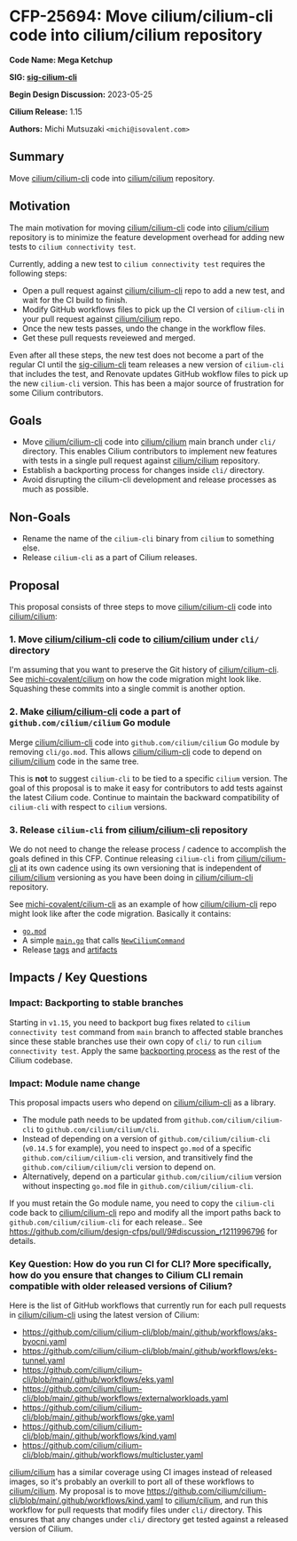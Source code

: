 # CFP-25694: Move cilium/cilium-cli code into cilium/cilium repository

**Code Name: Mega Ketchup**

**SIG: [sig-cilium-cli]**

**Begin Design Discussion:** 2023-05-25

**Cilium Release:** 1.15

**Authors:** Michi Mutsuzaki `<michi@isovalent.com>`

## Summary

Move [cilium/cilium-cli] code into [cilium/cilium] repository.

## Motivation

The main motivation for moving [cilium/cilium-cli] code into [cilium/cilium]
repository is to minimize the feature development overhead for adding new tests
to `cilium connectivity test`.

Currently, adding a new test to `cilium connectivity test` requires the following
steps:

- Open a pull request against [cilium/cilium-cli] repo to add a new test, and
  wait for the CI build to finish.
- Modify GitHub workflows files to pick up the CI version of `cilium-cli` in
  your pull request against [cilium/cilium] repo.
- Once the new tests passes, undo the change in the workflow files.
- Get these pull requests reveiewed and merged.

Even after all these steps, the new test does not become a part of the regular
CI until the [sig-cilium-cli] team releases a new version of `cilium-cli` that
includes the test, and Renovate updates GitHub wokflow files to pick up the new
`cilium-cli` version. This has been a major source of frustration for some Cilium
contributors.

## Goals

* Move [cilium/cilium-cli] code into [cilium/cilium] main branch under `cli/`
  directory. This enables Cilium contributors to implement new features with
  tests in a single pull request against [cilium/cilium] repository.
* Establish a backporting process for changes inside `cli/` directory.
* Avoid disrupting the cilium-cli development and release processes as much as
  possible.

## Non-Goals

* Rename the name of the `cilium-cli` binary from `cilium` to something else.
* Release `cilium-cli` as a part of Cilium releases.

## Proposal

This proposal consists of three steps to move [cilium/cilium-cli] code into
[cilium/cilium]:

### 1. Move [cilium/cilium-cli] code to [cilium/cilium] under `cli/` directory

I'm assuming that you want to preserve the Git history of [cilium/cilium-cli]. See
[michi-covalent/cilium] on how the code migration might look like. Squashing
these commits into a single commit is another option.

### 2. Make [cilium/cilium-cli] code a part of `github.com/cilium/cilium` Go module

Merge [cilium/cilium-cli] code into `github.com/cilium/cilium` Go module by
removing `cli/go.mod`. This allows [cilium/cilium-cli] code to depend on
[cilium/cilium] code in the same tree.

This is **not** to suggest `cilium-cli` to be tied to a specific `cilium`
version. The goal of this proposal is to make it easy for contributors to add
tests against the latest Cilium code. Continue to maintain the backward
compatibility of `cilium-cli` with respect to `cilium` versions.

### 3. Release `cilium-cli` from [cilium/cilium-cli] repository

We do not need to change the release process / cadence to accomplish the goals
defined in this CFP. Continue releasing `cilium-cli` from [cilium/cilium-cli] at
its own cadence using its own versioning that is independent of [cilium/cilium]
versioning as you have been doing in [cilium/cilium-cli] repository.

See [michi-covalent/cilium-cli] as an example of how [cilium/cilium-cli] repo
might look like after the code migration. Basically it contains:

- [`go.mod`](https://github.com/michi-covalent/cilium-cli/blob/865cac4f148ce88cd04d99f8ecfe61a0ae4f645f/go.mod)
- A simple [`main.go`](https://github.com/michi-covalent/cilium-cli/blob/865cac4f148ce88cd04d99f8ecfe61a0ae4f645f/main.go)
  that calls [`NewCiliumCommand`](https://github.com/cilium/cilium-cli/blob/44ae1874fae4544c0db34dac89c11e37365b76ef/cli/cmd.go#L27)
- Release [tags](https://github.com/cilium/cilium-cli/tags) and [artifacts](https://github.com/cilium/cilium-cli/releases)

## Impacts / Key Questions

### Impact: Backporting to stable branches

Starting in `v1.15`, you need to backport bug fixes related to
`cilium connectivity test` command from `main` branch to affected stable
branches since these stable branches use their own copy of `cli/` to run
`cilium connectivity test`. Apply the same [backporting process] as the rest of
the Cilium codebase.

### Impact: Module name change

This proposal impacts users who depend on [cilium/cilium-cli] as a library.

- The module path needs to be updated from `github.com/cilium/cilium-cli` to
  `github.com/cilium/cilium/cli`.
- Instead of depending on a version of `github.com/cilium/cilium-cli` (`v0.14.5`
  for example), you need to inspect `go.mod` of a specific `github.com/cilium/cilium-cli`
  version, and transitively find the `github.com/cilium/cilium/cli` version to
  depend on.
- Alternatively, depend on a particular `github.com/cilium/cilium` version without
  inspecting `go.mod` file in `github.com/cilium/cilium-cli`.

If you must retain the Go module name, you need to copy the `cilium-cli` code
back to [cilium/cilium-cli] repo and modify all the import paths back to
`github.com/cilium/cilium-cli` for each release..
See https://github.com/cilium/design-cfps/pull/9#discussion_r1211996796 for details.

### Key Question: How do you run CI for CLI? More specifically, how do you ensure that changes to Cilium CLI remain compatible with older released versions of Cilium?

Here is the list of GitHub workflows that currently run for each pull requests in [cilium/cilium-cli]
using the latest version of Cilium:

- https://github.com/cilium/cilium-cli/blob/main/.github/workflows/aks-byocni.yaml
- https://github.com/cilium/cilium-cli/blob/main/.github/workflows/eks-tunnel.yaml
- https://github.com/cilium/cilium-cli/blob/main/.github/workflows/eks.yaml
- https://github.com/cilium/cilium-cli/blob/main/.github/workflows/externalworkloads.yaml
- https://github.com/cilium/cilium-cli/blob/main/.github/workflows/gke.yaml
- https://github.com/cilium/cilium-cli/blob/main/.github/workflows/kind.yaml
- https://github.com/cilium/cilium-cli/blob/main/.github/workflows/multicluster.yaml

[cilium/cilium] has a similar coverage using CI images instead of released images,
so it's probably an overkill to port all of these workflows to [cilium/cilium]. My
proposal is to move https://github.com/cilium/cilium-cli/blob/main/.github/workflows/kind.yaml
to [cilium/cilium], and run this workflow for pull requests that modify files
under `cli/` directory. This ensures that any changes under `cli/` directory get
tested against a released version of Cilium.

[sig-cilium-cli]: https://github.com/orgs/cilium/teams/sig-cilium-cli
[cilium/cilium]: https://github.com/cilium/cilium
[cilium/cilium-cli]: https://github.com/cilium/cilium-cli
[michi-covalent/cilium]: https://github.com/michi-covalent/cilium/pull/169
[michi-covalent/cilium-cli]: https://github.com/michi-covalent/cilium-cli/tree/cli-test
[backporting process]: https://docs.cilium.io/en/stable/contributing/release/backports/
[kubernetes/kubernetes staging directory]: https://github.com/kubernetes/kubernetes/tree/master/staging/
[apimachinery]: https://github.com/kubernetes/apimachinery
